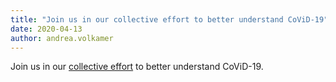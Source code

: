 ```yaml
---
title: "Join us in our collective effort to better understand CoViD-19"
date: 2020-04-13
author: andrea.volkamer
---
```


Join us in our [collective effort](https://github.com/volkamerlab/covid19-SBapproach) to better understand CoViD-19.